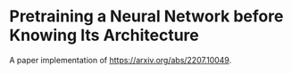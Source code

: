 # Pretraining a Neural Network before Knowing Its Architecture

A paper implementation of https://arxiv.org/abs/2207.10049.
